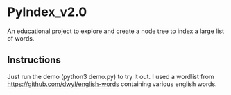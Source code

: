 # PyIndex_v2.0
An educational project to explore and create a node tree to index a large list of words.

## Instructions
Just run the demo (python3 demo.py) to try it out. I used a wordlist from https://github.com/dwyl/english-words containing various english words.
